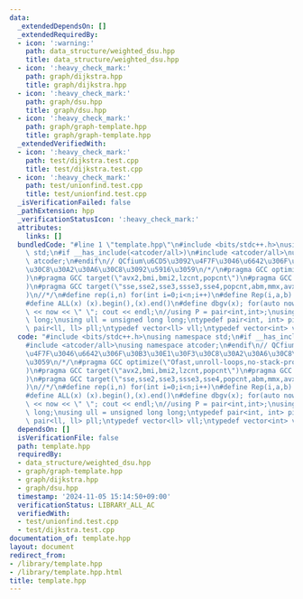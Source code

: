 ```yaml
---
data:
  _extendedDependsOn: []
  _extendedRequiredBy:
  - icon: ':warning:'
    path: data_structure/weighted_dsu.hpp
    title: data_structure/weighted_dsu.hpp
  - icon: ':heavy_check_mark:'
    path: graph/dijkstra.hpp
    title: graph/dijkstra.hpp
  - icon: ':heavy_check_mark:'
    path: graph/dsu.hpp
    title: graph/dsu.hpp
  - icon: ':heavy_check_mark:'
    path: graph/graph-template.hpp
    title: graph/graph-template.hpp
  _extendedVerifiedWith:
  - icon: ':heavy_check_mark:'
    path: test/dijkstra.test.cpp
    title: test/dijkstra.test.cpp
  - icon: ':heavy_check_mark:'
    path: test/unionfind.test.cpp
    title: test/unionfind.test.cpp
  _isVerificationFailed: false
  _pathExtension: hpp
  _verificationStatusIcon: ':heavy_check_mark:'
  attributes:
    links: []
  bundledCode: "#line 1 \"template.hpp\"\n#include <bits/stdc++.h>\nusing namespace\
    \ std;\n#if __has_include(<atcoder/all>)\n#include <atcoder/all>\nusing namespace\
    \ atcoder;\n#endif\n// QCfium\u6CD5\u3092\u4F7F\u3046\u6642\u306F\u30B3\u30E1\u30F3\
    \u30C8\u30A2\u30A6\u30C8\u3092\u5916\u3059\n/*/\n#pragma GCC optimize(\"Ofast,unroll-loops,no-stack-protector,fast-math\"\
    )\n#pragma GCC target(\"avx2,bmi,bmi2,lzcnt,popcnt\")\n#pragma GCC target(\"avx,avx2,fma\"\
    )\n#pragma GCC target(\"sse,sse2,sse3,ssse3,sse4,popcnt,abm,mmx,avx,avx2,fma\"\
    )\n//*/\n#define rep(i,n) for(int i=0;i<n;i++)\n#define Rep(i,a,b) for(int i=a;i<b;i++)\n\
    #define ALL(x) (x).begin(),(x).end()\n#define dbgv(x); for(auto now : x) cout\
    \ << now << \" \"; cout << endl;\n//using P = pair<int,int>;\nusing ll = long\
    \ long;\nusing ull = unsigned long long;\ntypedef pair<int, int> pii;\ntypedef\
    \ pair<ll, ll> pll;\ntypedef vector<ll> vll;\ntypedef vector<int> vint;\n"
  code: "#include <bits/stdc++.h>\nusing namespace std;\n#if __has_include(<atcoder/all>)\n\
    #include <atcoder/all>\nusing namespace atcoder;\n#endif\n// QCfium\u6CD5\u3092\
    \u4F7F\u3046\u6642\u306F\u30B3\u30E1\u30F3\u30C8\u30A2\u30A6\u30C8\u3092\u5916\
    \u3059\n/*/\n#pragma GCC optimize(\"Ofast,unroll-loops,no-stack-protector,fast-math\"\
    )\n#pragma GCC target(\"avx2,bmi,bmi2,lzcnt,popcnt\")\n#pragma GCC target(\"avx,avx2,fma\"\
    )\n#pragma GCC target(\"sse,sse2,sse3,ssse3,sse4,popcnt,abm,mmx,avx,avx2,fma\"\
    )\n//*/\n#define rep(i,n) for(int i=0;i<n;i++)\n#define Rep(i,a,b) for(int i=a;i<b;i++)\n\
    #define ALL(x) (x).begin(),(x).end()\n#define dbgv(x); for(auto now : x) cout\
    \ << now << \" \"; cout << endl;\n//using P = pair<int,int>;\nusing ll = long\
    \ long;\nusing ull = unsigned long long;\ntypedef pair<int, int> pii;\ntypedef\
    \ pair<ll, ll> pll;\ntypedef vector<ll> vll;\ntypedef vector<int> vint;"
  dependsOn: []
  isVerificationFile: false
  path: template.hpp
  requiredBy:
  - data_structure/weighted_dsu.hpp
  - graph/graph-template.hpp
  - graph/dijkstra.hpp
  - graph/dsu.hpp
  timestamp: '2024-11-05 15:14:50+09:00'
  verificationStatus: LIBRARY_ALL_AC
  verifiedWith:
  - test/unionfind.test.cpp
  - test/dijkstra.test.cpp
documentation_of: template.hpp
layout: document
redirect_from:
- /library/template.hpp
- /library/template.hpp.html
title: template.hpp
---
```

